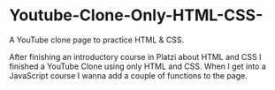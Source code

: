 # Youtube-Clone-Only-HTML-CSS-
A YouTube clone page to practice HTML &amp; CSS.

After finishing an introductory course in Platzi about HTML and CSS I finished a YouTube Clone using only HTML and CSS. When I get into a JavaScript course I wanna
add a couple of functions to the page.
